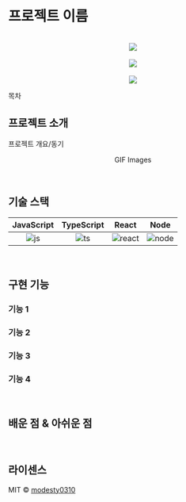 # 프로젝트 이름

<p align="center">
  <br>
  <img src="https://powerful-daegu.s3.ap-northeast-2.amazonaws.com/readme/PowerfulDaegu.png">
  <br>
  <br>
  <img src="https://powerful-daegu.s3.ap-northeast-2.amazonaws.com/readme/Powerful_main.png">
  <br>
  <br>
  <img src="https://powerful-daegu.s3.ap-northeast-2.amazonaws.com/readme/Powerful_map.png">
  <br>
</p>

목차

## 프로젝트 소개

<p align="justify">
프로젝트 개요/동기
</p>

<p align="center">
GIF Images
</p>

<br>

## 기술 스택

| JavaScript | TypeScript |  React   |  Node   |
| :--------: | :--------: | :------: | :-----: |
|   ![js]    |   ![ts]    | ![react] | ![node] |

<br>

## 구현 기능

### 기능 1

### 기능 2

### 기능 3

### 기능 4

<br>

## 배운 점 & 아쉬운 점

<p align="justify">

</p>

<br>

## 라이센스

MIT &copy; [modesty0310](mailto:segyeom.dev@gmail.com)

<!-- Stack Icon Refernces -->

[js]: /images/stack/javascript.svg
[ts]: /images/stack/typescript.svg
[react]: /images/stack/react.svg
[node]: /images/stack/node.svg 